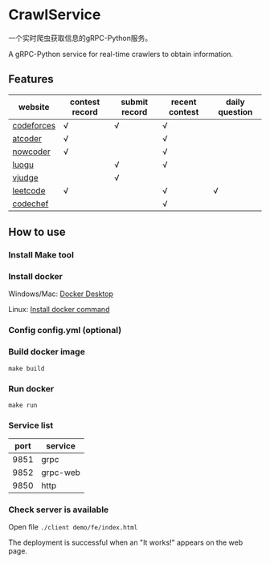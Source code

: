 # CrawlService

一个实时爬虫获取信息的gRPC-Python服务。

A gRPC-Python service for real-time crawlers to obtain information.

## Features

| website                               | contest record | submit record | recent contest | daily question |
|---------------------------------------|----------------|---------------|----------------|----------------|
| [codeforces](https://codeforces.com/) | √              | √             | √              |                |
| [atcoder](https://atcoder.jp)         | √              |               | √              |                |
| [nowcoder](https://nowcoder.com)      | √              |               | √              |                |
| [luogu](https://luogu.com.cn)         |                | √             | √              |                |
| [vjudge](https://vjudge.net)          |                | √             |                |                |
| [leetcode](https://leetcode.cn)       | √              |               | √              | √              |
| [codechef](https://www.codechef.com/) |                |               | √              |                |

## How to use

### Install Make tool

### Install docker

Windows/Mac: [Docker Desktop](https://www.docker.com/get-started)

Linux: [Install docker command](https://command-not-found.com/docker)

### Config config.yml (optional)

### Build docker image

`make build`

### Run docker

`make run`

### Service list

| port | service  |
|------|----------|
| 9851 | grpc     |
| 9852 | grpc-web |
| 9850 | http     |

### Check server is available

Open file `./client demo/fe/index.html`

The deployment is successful when an "It works!" appears on the web page.
